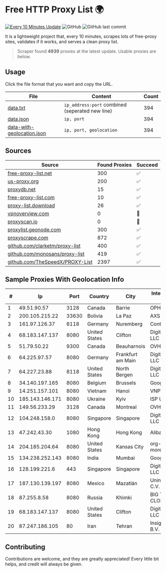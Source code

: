 
# Free HTTP Proxy List 🌍

[![Every 10 Minutes Update](https://github.com/mertguvencli/http-proxy-list/actions/workflows/main.yml/badge.svg?branch=main)](https://github.com/mertguvencli/http-proxy-list/actions/workflows/main.yml)
![GitHub](https://img.shields.io/github/license/mertguvencli/http-proxy-list)
![GitHub last commit](https://img.shields.io/github/last-commit/mertguvencli/http-proxy-list)

It is a lightweight project that, every 10 minutes, scrapes lots of free-proxy sites, validates if it works, and serves a clean proxy list.


> Scraper found **4939** proxies at the latest update. Usable proxies are below.

## Usage

Click the file format that you want and copy the URL.


|File|Content|Count|
|----|-------|-----|
|[data.txt](https://raw.githubusercontent.com/mertguvencli/http-proxy-list/main/proxy-list/data.txt)|`ip_address:port` combined (seperated new line)|394|
|[data.json](https://raw.githubusercontent.com/mertguvencli/http-proxy-list/main/proxy-list/data.json)|`ip, port`|394|
|[data-with-geolocation.json](https://raw.githubusercontent.com/mertguvencli/http-proxy-list/main/proxy-list/data-with-geolocation.json)|`ip, port, geolocation`|394|

## Sources

|Source|Found Proxies|Succeed|
|------|-------------|-------|
|[free-proxy-list.net](https://free-proxy-list.net)|300|✅|
|[us-proxy.org](https://www.us-proxy.org)|200|✅|
|[proxydb.net](http://proxydb.net)|15|✅|
|[free-proxy-list.com](https://free-proxy-list.com/?page=&port=&type%5B%5D=http&type%5B%5D=https&up_time=0&search=Search)|10|✅|
|[proxy-list.download](https://www.proxy-list.download/HTTP)|26|✅|
|[vpnoverview.com](https://vpnoverview.com/privacy/anonymous-browsing/free-proxy-servers)|0|🚫|
|[proxyscan.io](https://www.proxyscan.io)|0|🚫|
|[proxylist.geonode.com](https://proxylist.geonode.com/api/proxy-list?limit=300&page=1&sort_by=lastChecked&sort_type=desc&protocols=http,https)|300|✅|
|[proxyscrape.com](https://api.proxyscrape.com/v2/?request=displayproxies&protocol=http&timeout=10000&country=all&ssl=all&anonymity=all)|872|✅|
|[github.com/clarketm/proxy-list](https://raw.githubusercontent.com/clarketm/proxy-list/master/proxy-list-raw.txt)|400|✅|
|[github.com/monosans/proxy-list](https://raw.githubusercontent.com/monosans/proxy-list/main/proxies/http.txt)|419|✅|
|[github.com/TheSpeedX/PROXY-List](https://raw.githubusercontent.com/TheSpeedX/PROXY-List/master/http.txt)|2397|✅|


## Sample Proxies With Geolocation Info

|#|Ip|Port|Country|City|Internet Service Provider|
|-|--|----|-------|----|-------------------------|
|1|49.51.90.57|3128|Canada|Barrie|OPHL|
|2|200.105.215.22|33630|Bolivia|La Paz|AXS Bolivia S. A.|
|3|161.97.126.37|8118|Germany|Nuremberg|Contabo GmbH|
|4|68.183.147.137|8080|United States|Clifton|DigitalOcean, LLC|
|5|51.79.50.22|9300|Canada|Beauharnois|OVH SAS|
|6|64.225.97.57|8080|Germany|Frankfurt am Main|DigitalOcean, LLC|
|7|64.227.23.88|8118|United States|North Bergen|DigitalOcean, LLC|
|8|34.140.197.165|8080|Belgium|Brussels|Google LLC|
|9|14.251.157.101|8080|Vietnam|Hanoi|VNPT|
|10|185.143.146.171|8080|Ukraine|Kyiv|ISP UTELS|
|11|149.56.233.29|3128|Canada|Montreal|OVH Hosting|
|12|104.248.158.0|8080|Singapore|Singapore|DigitalOcean, LLC|
|13|47.242.43.30|1080|Hong Kong|Hong Kong|Alibaba.com LLC|
|14|204.185.204.64|8080|United States|Kansas City|org-morenet.more.net|
|15|134.238.252.143|8080|India|Mumbai|Google LLC|
|16|128.199.221.6|443|Singapore|Singapore|DigitalOcean, LLC|
|17|187.130.139.197|8080|Mexico|Mazatlán|Uninet S.A. de C.V.|
|18|87.255.8.58|8080|Russia|Khimki|BIG TELECOM CLOSED JSC|
|19|68.183.147.137|8080|United States|Clifton|DigitalOcean, LLC|
|20|87.247.186.105|80|Iran|Tehran|Insightometrics B.V.|



## Contributing

Contributions are welcome, and they are greatly appreciated! Every
little bit helps, and credit will always be given.

